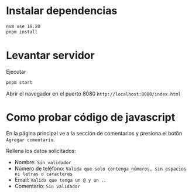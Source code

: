 # Instalar dependencias
```sh
nvm use 18.20
pnpm install
```

# Levantar servidor
Ejecutar
```sh
pnpm start
```

Abrir el navegador en el puerto 8080
`http://localhost:8080/index.html`

# Como probar código de javascript
En la página principal ve a la sección de comentarios y presiona el botón `Agregar comentario`.

Rellena los datos solicitados:
- Nombre: `Sin validador`
- Número de teléfono: `Valida que solo contenga números, sin espacios ni letras o caracteres`
- Email: `Valida que tenga un @ y un .`.
- Comentario: `Sin validador`
